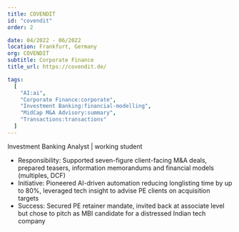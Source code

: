 ```yaml
---
title: COVENDIT
id: "covendit"
order: 2

date: 04/2022 - 06/2022
location: Frankfurt, Germany
org: COVENDIT
subtitle: Corporate Finance
title_url: https://covendit.de/

tags:
  [
    "AI:ai",
    "Corporate Finance:corporate",
    "Investment Banking:financial-modelling",
    "MidCap M&A Advisory:summary",
    "Transactions:transactions"
  ]
---
```

Investment Banking Analyst | working student
- Responsibility: Supported seven-figure client-facing M&A deals, prepared teasers, information memorandums and financial models (multiples, DCF)
- Initiative: Pioneered AI-driven automation reducing longlisting time by up to 80%, leveraged tech insight to advise PE clients on acquisition targets
- Success: Secured PE retainer mandate, invited back at associate level but chose to pitch as MBI candidate for a distressed Indian tech company
